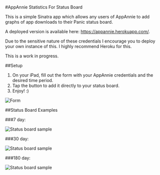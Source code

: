 #AppAnnie Statistics For Status Board

This is a simple Sinatra app which allows any users of AppAnnie to add graphs of app downloads to their Panic status board.

A deployed version is available here: https://appannie.herokuapp.com/.

Due to the sensitive nature of these credentials I encourage you to deploy your own instance of this. I highly recommend Heroku for this.

This is a work in progress.

##Setup

1. On your iPad, fill out the form with your AppAnnie credentials and the desired time period.
2. Tap the button to add it directly to your status board. 
3. Enjoy! :)

![Form](https://appannie.herokuapp.com/img/Form.png)

##Status Board Examples

###7 day:

![Status board sample](https://appannie.herokuapp.com/img/7Days.png)

###30 day:

![Status board sample](https://appannie.herokuapp.com/img/30Days.png)

###180 day:

![Status board sample](https://appannie.herokuapp.com/img/180Days.png)
